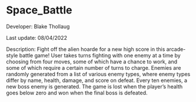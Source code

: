 # Space_Battle
Developer: Blake Thollaug

Last update: 08/04/2022

Description: Fight off the alien hoarde for a new high score in this arcade-style battle game! User takes turns fighting with one enemy at a time by choosing from four moves, some of which have a chance to work, and some of which require a certain number of turns to charge. Enemies are randomly generated from a list of various enemy types, where enemy types differ by name, health, damage, and score on defeat. Every ten enemies, a new boss enemy is generated. The game is lost when the player’s health goes below zero and won when the final boss is defeated.